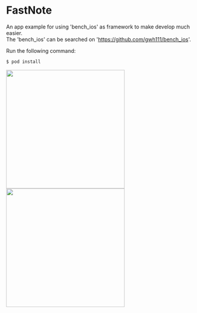 # FastNote
 
 An app example for using 'bench_ios' as framework to make develop much easier.  
 The 'bench_ios' can be searched on 'https://github.com/gwh111/bench_ios'.  
 
 Run the following command:

 ```bash
 $ pod install
 ```
 
 <img src="https://github.com/gwh111/FastNote/blob/master/FastNote/Resources/s1.png" width="320">
  <img src="https://github.com/gwh111/FastNote/blob/master/FastNote/Resources/s2.png" width="320">
 
 
